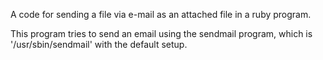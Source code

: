 A code for sending a file via e-mail as an attached file in a ruby program.

This program tries to send an email using the sendmail program, which is '/usr/sbin/sendmail' with the default setup. 
